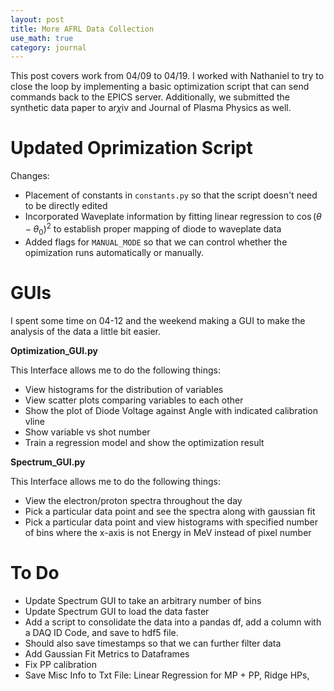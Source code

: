 ```yaml
---
layout: post
title: More AFRL Data Collection
use_math: true
category: journal
---
```


This post covers work from 04/09 to 04/19. I worked with Nathaniel to try to close the loop by implementing a basic optimization script that can send commands back to the EPICS server. Additionally, we submitted the synthetic data paper to ar$\chi$iv and Journal of Plasma Physics as well.

# Updated Oprimization Script
Changes: 
- Placement of constants in  `constants.py` so that the script doesn't need to be directly edited
- Incorporated Waveplate information by fitting linear regression to $\cos(\theta - \theta_0)^2$ to establish proper mapping of diode to waveplate data
- Added flags for `MANUAL_MODE` so that we can control whether the opimization runs automatically or manually.

# GUIs
I spent some time on 04-12 and the weekend making a GUI to make the analysis of the data a little bit easier.

**Optimization_GUI.py**

This Interface allows me to do the following things: 
- View histograms for the distribution of variables
- View scatter plots comparing variables to each other
- Show the plot of Diode Voltage against Angle with indicated calibration vline
- Show variable vs shot number
- Train a regression model and show the optimization result

**Spectrum_GUI.py**

This Interface allows me to do the following things: 
- View the electron/proton spectra throughout the day
- Pick a particular data point and see the spectra along with gaussian fit
- Pick a particular data point and view histograms with specified number of bins where the x-axis is not Energy in MeV instead of pixel number

# To Do
- Update Spectrum GUI to take an arbitrary number of bins
- Update Spectrum GUI to load the data faster
- Add a script to consolidate the data into a pandas df, add a column with a DAQ ID Code, and save to hdf5 file.
- Should also save timestamps so that we can further filter data
- Add Gaussian Fit Metrics to Dataframes
- Fix PP calibration
- Save Misc Info to Txt File: Linear Regression for MP + PP, Ridge HPs, 
